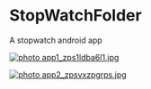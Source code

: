 # StopWatchFolder
A stopwatch android app
 
 <a href="http://s1250.photobucket.com/user/cjm0111/media/app1_zps1ldba6l1.jpg.html" target="_blank"><img src="http://i1250.photobucket.com/albums/hh538/cjm0111/app1_zps1ldba6l1.jpg" border="0" alt=" photo app1_zps1ldba6l1.jpg"/></a>
 
 
 
 <a href="http://s1250.photobucket.com/user/cjm0111/media/app2_zpsvxzpgrps.jpg.html" target="_blank"><img src="http://i1250.photobucket.com/albums/hh538/cjm0111/app2_zpsvxzpgrps.jpg" border="0" alt=" photo app2_zpsvxzpgrps.jpg"/></a>
 
 
 
 

